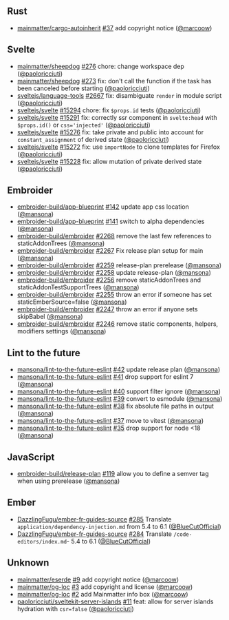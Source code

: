## Rust

- [mainmatter/cargo-autoinherit] [#37](https://github.com/mainmatter/cargo-autoinherit/pull/37) add copyright notice ([@marcoow])

## Svelte

- [mainmatter/sheepdog] [#276](https://github.com/mainmatter/sheepdog/pull/276) chore: change workspace dep ([@paoloricciuti])
- [mainmatter/sheepdog] [#273](https://github.com/mainmatter/sheepdog/pull/273) fix: don't call the function if the task has been canceled before starting ([@paoloricciuti])
- [sveltejs/language-tools] [#2667](https://github.com/sveltejs/language-tools/pull/2667) fix: disambiguate `render` in module script ([@paoloricciuti])
- [sveltejs/svelte] [#15294](https://github.com/sveltejs/svelte/pull/15294) chore: fix `$props.id` tests ([@paoloricciuti])
- [sveltejs/svelte] [#15291](https://github.com/sveltejs/svelte/pull/15291) fix: correctly ssr component in `svelte:head` with `$props.id()` or `css='injected'` ([@paoloricciuti])
- [sveltejs/svelte] [#15276](https://github.com/sveltejs/svelte/pull/15276) fix: take private and public into account for `constant_assignment` of derived state ([@paoloricciuti])
- [sveltejs/svelte] [#15272](https://github.com/sveltejs/svelte/pull/15272) fix: use `importNode` to clone templates for Firefox ([@paoloricciuti])
- [sveltejs/svelte] [#15228](https://github.com/sveltejs/svelte/pull/15228) fix: allow mutation of private derived state ([@paoloricciuti])

## Embroider

- [embroider-build/app-blueprint] [#142](https://github.com/embroider-build/app-blueprint/pull/142) update app css location ([@mansona])
- [embroider-build/app-blueprint] [#141](https://github.com/embroider-build/app-blueprint/pull/141) switch to alpha dependencies ([@mansona])
- [embroider-build/embroider] [#2268](https://github.com/embroider-build/embroider/pull/2268) remove the last few references to staticAddonTrees ([@mansona])
- [embroider-build/embroider] [#2267](https://github.com/embroider-build/embroider/pull/2267) Fix release plan setup for main ([@mansona])
- [embroider-build/embroider] [#2259](https://github.com/embroider-build/embroider/pull/2259) release-plan prerelease ([@mansona])
- [embroider-build/embroider] [#2258](https://github.com/embroider-build/embroider/pull/2258) update release-plan ([@mansona])
- [embroider-build/embroider] [#2256](https://github.com/embroider-build/embroider/pull/2256) remove staticAddonTrees and staticAddonTestSupportTrees ([@mansona])
- [embroider-build/embroider] [#2255](https://github.com/embroider-build/embroider/pull/2255) throw an error if someone has set staticEmberSource=false ([@mansona])
- [embroider-build/embroider] [#2247](https://github.com/embroider-build/embroider/pull/2247) throw an error if anyone sets skipBabel ([@mansona])
- [embroider-build/embroider] [#2246](https://github.com/embroider-build/embroider/pull/2246) remove static components, helpers, modifiers settings ([@mansona])

## Lint to the future

- [mansona/lint-to-the-future-eslint] [#42](https://github.com/mansona/lint-to-the-future-eslint/pull/42) update release plan ([@mansona])
- [mansona/lint-to-the-future-eslint] [#41](https://github.com/mansona/lint-to-the-future-eslint/pull/41) drop support for eslint 7 ([@mansona])
- [mansona/lint-to-the-future-eslint] [#40](https://github.com/mansona/lint-to-the-future-eslint/pull/40) support filter ignore ([@mansona])
- [mansona/lint-to-the-future-eslint] [#39](https://github.com/mansona/lint-to-the-future-eslint/pull/39) convert to esmodule ([@mansona])
- [mansona/lint-to-the-future-eslint] [#38](https://github.com/mansona/lint-to-the-future-eslint/pull/38) fix absolute file paths in output ([@mansona])
- [mansona/lint-to-the-future-eslint] [#37](https://github.com/mansona/lint-to-the-future-eslint/pull/37) move to vitest ([@mansona])
- [mansona/lint-to-the-future-eslint] [#35](https://github.com/mansona/lint-to-the-future-eslint/pull/35) drop support for node <18 ([@mansona])

## JavaScript

- [embroider-build/release-plan] [#119](https://github.com/embroider-build/release-plan/pull/119) allow you to define a semver tag when using prerelease ([@mansona])

## Ember

- [DazzlingFugu/ember-fr-guides-source] [#285](https://github.com/DazzlingFugu/ember-fr-guides-source/pull/285) Translate `application/dependency-injection.md` from 5.4 to 6.1 ([@BlueCutOfficial])
- [DazzlingFugu/ember-fr-guides-source] [#284](https://github.com/DazzlingFugu/ember-fr-guides-source/pull/284) Translate `/code-editors/index.md`- 5.4 to 6.1 ([@BlueCutOfficial])

## Unknown

- [mainmatter/eserde] [#9](https://github.com/mainmatter/eserde/pull/9) add copyright notice ([@marcoow])
- [mainmatter/og-loc] [#3](https://github.com/mainmatter/og-loc/pull/3) add copyright and license ([@marcoow])
- [mainmatter/og-loc] [#2](https://github.com/mainmatter/og-loc/pull/2) add Mainmatter info box ([@marcoow])
- [paoloricciuti/sveltekit-server-islands] [#11](https://github.com/paoloricciuti/sveltekit-server-islands/pull/11) feat: allow for server islands hydration with `csr=false` ([@paoloricciuti])

[@BlueCutOfficial]: https://github.com/BlueCutOfficial
[@mansona]: https://github.com/mansona
[@marcoow]: https://github.com/marcoow
[@paoloricciuti]: https://github.com/paoloricciuti
[DazzlingFugu/ember-fr-guides-source]: https://github.com/DazzlingFugu/ember-fr-guides-source
[embroider-build/app-blueprint]: https://github.com/embroider-build/app-blueprint
[embroider-build/embroider]: https://github.com/embroider-build/embroider
[embroider-build/release-plan]: https://github.com/embroider-build/release-plan
[mainmatter/cargo-autoinherit]: https://github.com/mainmatter/cargo-autoinherit
[mainmatter/eserde]: https://github.com/mainmatter/eserde
[mainmatter/og-loc]: https://github.com/mainmatter/og-loc
[mainmatter/sheepdog]: https://github.com/mainmatter/sheepdog
[mansona/lint-to-the-future-eslint]: https://github.com/mansona/lint-to-the-future-eslint
[paoloricciuti/sveltekit-server-islands]: https://github.com/paoloricciuti/sveltekit-server-islands
[sveltejs/language-tools]: https://github.com/sveltejs/language-tools
[sveltejs/svelte]: https://github.com/sveltejs/svelte
